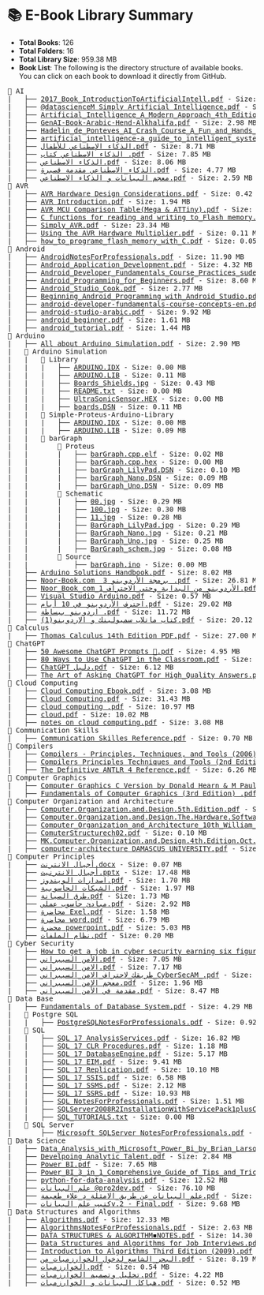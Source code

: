 

<!-- FILE_STRUCTURE_START -->


# 📚 E-Book Library Summary

- **Total Books**: 126
- **Total Folders**: 16
- **Total Library Size**: 959.38 MB
- **Book List**: The following is the directory structure of available books. You can click on each book to download it directly from GitHub.
    

<pre>📂 AI
|   ├── <a href='https%3A//github.com/yourusername/yourrepo/raw/main/2017_Book_IntroductionToArtificialIntell.pdf'>2017_Book_IntroductionToArtificialIntell.pdf</a> - Size: 7.55 MB
|   ├── <a href='https%3A//github.com/yourusername/yourrepo/raw/main/%40datascienceM%20Simply%20Artificial%20Intelligence.pdf'>@datascienceM Simply Artificial Intelligence.pdf</a> - Size: 11.86 MB
|   ├── <a href='https%3A//github.com/yourusername/yourrepo/raw/main/Artificial_Intelligence_A_Modern_Approach_4th_Edition_Peter_Norvig.pdf'>Artificial_Intelligence_A_Modern_Approach_4th_Edition_Peter_Norvig.pdf</a> - Size: 21.14 MB
|   ├── <a href='https%3A//github.com/yourusername/yourrepo/raw/main/GenAI-Book-Arabic-Hend-Alkhalifa.pdf'>GenAI-Book-Arabic-Hend-Alkhalifa.pdf</a> - Size: 2.98 MB
|   ├── <a href='https%3A//github.com/yourusername/yourrepo/raw/main/Hadelin_de_Ponteves_AI_Crash_Course_A_Fun_and_Hands_On_Introduction.pdf'>Hadelin_de_Ponteves_AI_Crash_Course_A_Fun_and_Hands_On_Introduction.pdf</a> - Size: 9.44 MB
|   ├── <a href='https%3A//github.com/yourusername/yourrepo/raw/main/artificial_intelligence-a_guide_to_intelligent_systems-1.pdf'>artificial_intelligence-a_guide_to_intelligent_systems-1.pdf</a> - Size: 10.73 MB
|   ├── <a href='https%3A//github.com/yourusername/yourrepo/raw/main/%D8%A7%D9%84%D8%B0%D9%83%D8%A7%D8%A1%20%D8%A7%D9%84%D8%A5%D8%B5%D8%B7%D9%86%D8%A7%D8%B9%D9%8A%20%D9%84%D9%84%D8%A3%D8%B7%D9%81%D8%A7%D9%84.pdf'>الذكاء الإصطناعي للأطفال.pdf</a> - Size: 8.71 MB
|   ├── <a href='https%3A//github.com/yourusername/yourrepo/raw/main/%D8%A7%D9%84%D8%B0%D9%83%D8%A7%D8%A1%20%D8%A7%D9%84%D8%A7%D8%B5%D8%B7%D9%86%D8%A7%D8%B9%D9%8A%20%D9%83%D8%AA%D8%A7%D8%A8%20.pdf'>الذكاء الاصطناعي كتاب .pdf</a> - Size: 7.85 MB
|   ├── <a href='https%3A//github.com/yourusername/yourrepo/raw/main/%D8%A7%D9%84%D8%B0%D9%83%D8%A7%D8%A1%20%D8%A7%D9%84%D8%A7%D8%B5%D8%B7%D9%86%D8%A7%D8%B9%D9%8A.pdf'>الذكاء الاصطناعي.pdf</a> - Size: 8.06 MB
|   ├── <a href='https%3A//github.com/yourusername/yourrepo/raw/main/%D8%A7%D9%84%D8%B0%D9%83%D8%A7%D8%A1_%D8%A7%D9%84%D8%A7%D8%B5%D8%B7%D9%86%D8%A7%D8%B9%D9%8A%20%D9%85%D9%82%D8%AF%D9%85%D8%A9%20%D9%82%D8%B5%D9%8A%D8%B1%D8%A9.pdf'>الذكاء_الاصطناعي مقدمة قصيرة.pdf</a> - Size: 4.77 MB
|   ├── <a href='https%3A//github.com/yourusername/yourrepo/raw/main/%D9%85%D8%B9%D8%AC%D9%85%20%D8%A7%D9%84%D8%A8%D9%8A%D8%A7%D9%86%D8%A7%D8%AA%20%D9%88%20%D8%A7%D9%84%D8%B0%D9%83%D8%A7%D8%A1%20%D8%A7%D9%84%D8%A7%D8%B5%D8%B7%D9%86%D8%A7%D8%B9%D9%8A.pdf'>معجم البيانات و الذكاء الاصطناعي.pdf</a> - Size: 2.59 MB
📂 AVR
|   ├── <a href='https%3A//github.com/yourusername/yourrepo/raw/main/AVR%20Hardware%20Design%20Considerations.pdf'>AVR Hardware Design Considerations.pdf</a> - Size: 0.42 MB
|   ├── <a href='https%3A//github.com/yourusername/yourrepo/raw/main/AVR%20Introduction.pdf'>AVR Introduction.pdf</a> - Size: 1.94 MB
|   ├── <a href='https%3A//github.com/yourusername/yourrepo/raw/main/AVR%20MCU%20Comparison%20Table%28Mega%20%26%20ATTiny%29.pdf'>AVR MCU Comparison Table(Mega & ATTiny).pdf</a> - Size: 0.06 MB
|   ├── <a href='https%3A//github.com/yourusername/yourrepo/raw/main/C%20functions%20for%20reading%20and%20writing%20to_Flash%20memory.pdf'>C functions for reading and writing to_Flash memory.pdf</a> - Size: 0.05 MB
|   ├── <a href='https%3A//github.com/yourusername/yourrepo/raw/main/Simply_AVR.pdf'>Simply_AVR.pdf</a> - Size: 23.34 MB
|   ├── <a href='https%3A//github.com/yourusername/yourrepo/raw/main/Using%20the%20AVR%20Hardware%20Multiplier.pdf'>Using the AVR Hardware Multiplier.pdf</a> - Size: 0.11 MB
|   ├── <a href='https%3A//github.com/yourusername/yourrepo/raw/main/how_to_programe_flash_memory_with_C.pdf'>how_to_programe_flash_memory_with_C.pdf</a> - Size: 0.05 MB
📂 Android
|   ├── <a href='https%3A//github.com/yourusername/yourrepo/raw/main/AndroidNotesForProfessionals.pdf'>AndroidNotesForProfessionals.pdf</a> - Size: 11.90 MB
|   ├── <a href='https%3A//github.com/yourusername/yourrepo/raw/main/Android_Application_Development.pdf'>Android_Application_Development.pdf</a> - Size: 4.32 MB
|   ├── <a href='https%3A//github.com/yourusername/yourrepo/raw/main/Android_Developer_Fundamentals_Course_Practices_sudevelopers_pdf.pdf'>Android_Developer_Fundamentals_Course_Practices_sudevelopers_pdf.pdf</a> - Size: 21.90 MB
|   ├── <a href='https%3A//github.com/yourusername/yourrepo/raw/main/Android_Programming_for_Beginners.pdf'>Android_Programming_for_Beginners.pdf</a> - Size: 8.60 MB
|   ├── <a href='https%3A//github.com/yourusername/yourrepo/raw/main/Android_Studio_Cook.pdf'>Android_Studio_Cook.pdf</a> - Size: 2.77 MB
|   ├── <a href='https%3A//github.com/yourusername/yourrepo/raw/main/Beginning_Android_Programming_with_Android_Studio.pdf'>Beginning_Android_Programming_with_Android_Studio.pdf</a> - Size: 10.71 MB
|   ├── <a href='https%3A//github.com/yourusername/yourrepo/raw/main/android-developer-fundamentals-course-concepts-en.pdf'>android-developer-fundamentals-course-concepts-en.pdf</a> - Size: 15.84 MB
|   ├── <a href='https%3A//github.com/yourusername/yourrepo/raw/main/android-studio-arabic.pdf'>android-studio-arabic.pdf</a> - Size: 9.92 MB
|   ├── <a href='https%3A//github.com/yourusername/yourrepo/raw/main/android_beginner.pdf'>android_beginner.pdf</a> - Size: 1.61 MB
|   ├── <a href='https%3A//github.com/yourusername/yourrepo/raw/main/android_tutorial.pdf'>android_tutorial.pdf</a> - Size: 1.44 MB
📂 Arduino
|   ├── <a href='https%3A//github.com/yourusername/yourrepo/raw/main/All%20about%20Arduino%20Simulation.pdf'>All about Arduino Simulation.pdf</a> - Size: 2.90 MB
|   📂 Arduino Simulation
|   |   📂 Library
|   |   |   ├── <a href='https%3A//github.com/yourusername/yourrepo/raw/main/ARDUINO.IDX'>ARDUINO.IDX</a> - Size: 0.00 MB
|   |   |   ├── <a href='https%3A//github.com/yourusername/yourrepo/raw/main/ARDUINO.LIB'>ARDUINO.LIB</a> - Size: 0.11 MB
|   |   |   ├── <a href='https%3A//github.com/yourusername/yourrepo/raw/main/Boards_Shields.jpg'>Boards_Shields.jpg</a> - Size: 0.43 MB
|   |   |   ├── <a href='https%3A//github.com/yourusername/yourrepo/raw/main/README.txt'>README.txt</a> - Size: 0.00 MB
|   |   |   ├── <a href='https%3A//github.com/yourusername/yourrepo/raw/main/UltraSonicSensor.HEX'>UltraSonicSensor.HEX</a> - Size: 0.00 MB
|   |   |   ├── <a href='https%3A//github.com/yourusername/yourrepo/raw/main/boards.DSN'>boards.DSN</a> - Size: 0.11 MB
|   |   📂 Simple-Proteus-Arduino-Library
|   |   |   ├── <a href='https%3A//github.com/yourusername/yourrepo/raw/main/ARDUINO.IDX'>ARDUINO.IDX</a> - Size: 0.00 MB
|   |   |   ├── <a href='https%3A//github.com/yourusername/yourrepo/raw/main/ARDUINO.LIB'>ARDUINO.LIB</a> - Size: 0.09 MB
|   |   📂 barGraph
|   |       📂 Proteus
|   |       |   ├── <a href='https%3A//github.com/yourusername/yourrepo/raw/main/barGraph.cpp.elf'>barGraph.cpp.elf</a> - Size: 0.02 MB
|   |       |   ├── <a href='https%3A//github.com/yourusername/yourrepo/raw/main/barGraph.cpp.hex'>barGraph.cpp.hex</a> - Size: 0.00 MB
|   |       |   ├── <a href='https%3A//github.com/yourusername/yourrepo/raw/main/barGraph_LilyPad.DSN'>barGraph_LilyPad.DSN</a> - Size: 0.10 MB
|   |       |   ├── <a href='https%3A//github.com/yourusername/yourrepo/raw/main/barGraph_Nano.DSN'>barGraph_Nano.DSN</a> - Size: 0.09 MB
|   |       |   ├── <a href='https%3A//github.com/yourusername/yourrepo/raw/main/barGraph_Uno.DSN'>barGraph_Uno.DSN</a> - Size: 0.09 MB
|   |       📂 Schematic
|   |       |   ├── <a href='https%3A//github.com/yourusername/yourrepo/raw/main/00.jpg'>00.jpg</a> - Size: 0.29 MB
|   |       |   ├── <a href='https%3A//github.com/yourusername/yourrepo/raw/main/100.jpg'>100.jpg</a> - Size: 0.30 MB
|   |       |   ├── <a href='https%3A//github.com/yourusername/yourrepo/raw/main/11.jpg'>11.jpg</a> - Size: 0.28 MB
|   |       |   ├── <a href='https%3A//github.com/yourusername/yourrepo/raw/main/BarGraph_LilyPad.jpg'>BarGraph_LilyPad.jpg</a> - Size: 0.29 MB
|   |       |   ├── <a href='https%3A//github.com/yourusername/yourrepo/raw/main/BarGraph_Nano.jpg'>BarGraph_Nano.jpg</a> - Size: 0.21 MB
|   |       |   ├── <a href='https%3A//github.com/yourusername/yourrepo/raw/main/BarGraph_Uno.jpg'>BarGraph_Uno.jpg</a> - Size: 0.25 MB
|   |       |   ├── <a href='https%3A//github.com/yourusername/yourrepo/raw/main/BarGraph_schem.jpg'>BarGraph_schem.jpg</a> - Size: 0.08 MB
|   |       📂 Source
|   |           ├── <a href='https%3A//github.com/yourusername/yourrepo/raw/main/barGraph.ino'>barGraph.ino</a> - Size: 0.00 MB
|   ├── <a href='https%3A//github.com/yourusername/yourrepo/raw/main/Arduino%20Solutions%20Handbook.pdf'>Arduino Solutions Handbook.pdf</a> - Size: 8.02 MB
|   ├── <a href='https%3A//github.com/yourusername/yourrepo/raw/main/Noor-Book.com%20%20%D8%A8%D8%B1%D9%85%D8%AC%D8%A9%20%D8%A7%D9%84%D8%A3%D8%B1%D8%AF%D9%88%D9%8A%D9%86%D9%88%203%20.pdf'>Noor-Book.com  برمجة الأردوينو 3 .pdf</a> - Size: 26.81 MB
|   ├── <a href='https%3A//github.com/yourusername/yourrepo/raw/main/Noor_Book_com_%D8%A7%D9%84%D8%A3%D8%B1%D8%AF%D9%88%D9%8A%D9%86%D9%88_%D9%85%D9%86_%D8%A7%D9%84%D8%A8%D8%AF%D8%A7%D9%8A%D8%A9_%D9%88%D8%AD%D8%AA%D9%89_%D8%A7%D9%84%D8%A7%D8%AD%D8%AA%D8%B1%D8%A7%D9%81_1.pdf'>Noor_Book_com_الأردوينو_من_البداية_وحتى_الاحتراف_1.pdf</a> - Size: 11.36 MB
|   ├── <a href='https%3A//github.com/yourusername/yourrepo/raw/main/Visual%20Studio%20Arduino.pdf'>Visual Studio Arduino.pdf</a> - Size: 0.57 MB
|   ├── <a href='https%3A//github.com/yourusername/yourrepo/raw/main/%D8%A7%D8%AD%D8%AA%D8%B1%D9%81%20%D8%A7%D9%84%D8%A3%D8%B1%D8%AF%D9%88%D9%8A%D9%86%D9%88%20%D9%81%D9%8A%2010%20%D8%A3%D9%8A%D8%A7%D9%85.pdf'>احترف الأردوينو في 10 أيام.pdf</a> - Size: 29.02 MB
|   ├── <a href='https%3A//github.com/yourusername/yourrepo/raw/main/%D8%A7%D8%B1%D8%AF%D9%88%D9%8A%D9%86%D9%88%20%D8%A8%D8%A8%D8%B3%D8%A7%D8%B7%D8%A9%20.pdf'>اردوينو ببساطة .pdf</a> - Size: 11.72 MB
|   ├── <a href='https%3A//github.com/yourusername/yourrepo/raw/main/%D9%83%D8%AA%D8%A7%D8%A8%20%D9%85%D8%A7%D8%AA%D9%84%D8%A7%D8%A8%20%D8%B3%D9%85%D9%8A%D9%88%D9%84%D9%8A%D9%86%D9%83%20%D9%88%20%D8%A7%D9%84%D8%A7%D8%B1%D8%AF%D9%88%D9%8A%D9%86%D9%88%281%29.pdf'>كتاب ماتلاب سميولينك و الاردوينو(1).pdf</a> - Size: 20.12 MB
📂 Calculus
|   ├── <a href='https%3A//github.com/yourusername/yourrepo/raw/main/Thomas%20Calculus%2014th%20Edition%20PDF.pdf'>Thomas Calculus 14th Edition PDF.pdf</a> - Size: 27.00 MB
📂 ChatGPT
|   ├── <a href='https%3A//github.com/yourusername/yourrepo/raw/main/50%20Awesome%20ChatGPT%20Prompts%20%F0%9F%A4%AF.pdf'>50 Awesome ChatGPT Prompts 🤯.pdf</a> - Size: 4.95 MB
|   ├── <a href='https%3A//github.com/yourusername/yourrepo/raw/main/80%20Ways%20to%20Use%20ChatGPT%20in%20the%20Classroom.pdf'>80 Ways to Use ChatGPT in the Classroom.pdf</a> - Size: 1.58 MB
|   ├── <a href='https%3A//github.com/yourusername/yourrepo/raw/main/ChatGPT%20%D8%AF%D9%84%D9%8A%D9%84.pdf'>ChatGPT دليل.pdf</a> - Size: 6.12 MB
|   ├── <a href='https%3A//github.com/yourusername/yourrepo/raw/main/The%20Art%20of%20Asking%20ChatGPT%20for%20High_Quality%20Answers.pdf'>The Art of Asking ChatGPT for High_Quality Answers.pdf</a> - Size: 0.53 MB
📂 Cloud Computing
|   ├── <a href='https%3A//github.com/yourusername/yourrepo/raw/main/Cloud%20Computing%20Ebook.pdf'>Cloud Computing Ebook.pdf</a> - Size: 3.08 MB
|   ├── <a href='https%3A//github.com/yourusername/yourrepo/raw/main/Cloud%20Computing.pdf'>Cloud Computing.pdf</a> - Size: 31.43 MB
|   ├── <a href='https%3A//github.com/yourusername/yourrepo/raw/main/cloud%20computing%20.pdf'>cloud computing .pdf</a> - Size: 10.97 MB
|   ├── <a href='https%3A//github.com/yourusername/yourrepo/raw/main/cloud.pdf'>cloud.pdf</a> - Size: 10.02 MB
|   ├── <a href='https%3A//github.com/yourusername/yourrepo/raw/main/notes%20on%20cloud%20computing.pdf'>notes on cloud computing.pdf</a> - Size: 3.08 MB
📂 Communication Skills
|   ├── <a href='https%3A//github.com/yourusername/yourrepo/raw/main/Communication%20Skilles%20Reference.pdf'>Communication Skilles Reference.pdf</a> - Size: 0.70 MB
📂 Compilers
|   ├── <a href='https%3A//github.com/yourusername/yourrepo/raw/main/Compilers%20-%20Principles%2C%20Techniques%2C%20and%20Tools%20%282006%29.pdf'>Compilers - Principles, Techniques, and Tools (2006).pdf</a> - Size: 5.78 MB
|   ├── <a href='https%3A//github.com/yourusername/yourrepo/raw/main/Compilers%20Principles%20Techniques%20and%20Tools%20%282nd%20Edition%29%20.pdf'>Compilers Principles Techniques and Tools (2nd Edition) .pdf</a> - Size: 12.26 MB
|   ├── <a href='https%3A//github.com/yourusername/yourrepo/raw/main/The%20Definitive%20ANTLR%204%20Reference.pdf'>The Definitive ANTLR 4 Reference.pdf</a> - Size: 6.26 MB
📂 Computer Graphics
|   ├── <a href='https%3A//github.com/yourusername/yourrepo/raw/main/Computer%20Graphics%20C%20Version%20by%20Donald%20Hearn%20%26%20M%20Pauline%20Baker%20II%20Edition.pdf'>Computer Graphics C Version by Donald Hearn & M Pauline Baker II Edition.pdf</a> - Size: 20.16 MB
|   ├── <a href='https%3A//github.com/yourusername/yourrepo/raw/main/Fundamentals%20of%20Computer%20Graphics%20%283rd%20Edition%29%20.pdf'>Fundamentals of Computer Graphics (3rd Edition) .pdf</a> - Size: 22.59 MB
📂 Computer Organization and Architecture
|   ├── <a href='https%3A//github.com/yourusername/yourrepo/raw/main/Computer.Organization.and.Design.5th.Edition.pdf'>Computer.Organization.and.Design.5th.Edition.pdf</a> - Size: 33.91 MB
|   ├── <a href='https%3A//github.com/yourusername/yourrepo/raw/main/Computer.Organization.and.Design.The.Hardware.Software.Interface.3rd.Ed.2004.pdf'>Computer.Organization.and.Design.The.Hardware.Software.Interface.3rd.Ed.2004.pdf</a> - Size: 50.05 MB
|   ├── <a href='https%3A//github.com/yourusername/yourrepo/raw/main/Computer_Organization_and_Architecture_10th_William_Stallings1_1.pdf'>Computer_Organization_and_Architecture_10th_William_Stallings1_1.pdf</a> - Size: 17.13 MB
|   ├── <a href='https%3A//github.com/yourusername/yourrepo/raw/main/ComuterStructurech02.pdf'>ComuterStructurech02.pdf</a> - Size: 0.10 MB
|   ├── <a href='https%3A//github.com/yourusername/yourrepo/raw/main/MK.Computer.Organization.and.Design.4th.Edition.Oct.2011-1.pdf'>MK.Computer.Organization.and.Design.4th.Edition.Oct.2011-1.pdf</a> - Size: 16.91 MB
|   ├── <a href='https%3A//github.com/yourusername/yourrepo/raw/main/computer-architecture%20DAMASCUS%20UNIVERSITY.pdf'>computer-architecture DAMASCUS UNIVERSITY.pdf</a> - Size: 3.04 MB
📂 Computer Principles
|   ├── <a href='https%3A//github.com/yourusername/yourrepo/raw/main/%D8%A3%D8%AC%D9%8A%D8%A7%D9%84%20%D8%A7%D9%84%D8%A7%D9%86%D8%AA%D8%B1%D9%86%D8%AA.docx'>أجيال الانترنت.docx</a> - Size: 0.07 MB
|   ├── <a href='https%3A//github.com/yourusername/yourrepo/raw/main/%D8%A3%D8%AC%D9%8A%D8%A7%D9%84%20%D8%A7%D9%84%D8%A7%D9%86%D8%AA%D8%B1%D9%86%D9%8A%D8%AA.pptx'>أجيال الانترنيت.pptx</a> - Size: 17.48 MB
|   ├── <a href='https%3A//github.com/yourusername/yourrepo/raw/main/%D8%A7%D8%B5%D8%AF%D8%A7%D8%B1%D8%A7%D8%AA%20%D8%A7%D9%84%D9%88%D9%8A%D9%86%D8%AF%D9%88%D8%B2.pdf'>اصدارات الويندوز.pdf</a> - Size: 1.70 MB
|   ├── <a href='https%3A//github.com/yourusername/yourrepo/raw/main/%D8%A7%D9%84%D8%B4%D8%A8%D9%83%D8%A7%D8%AA%20%D8%A7%D9%84%D8%AD%D8%A7%D8%B3%D9%88%D8%A8%D9%8A%D8%A9.pdf'>الشبكات الحاسوبية.pdf</a> - Size: 1.97 MB
|   ├── <a href='https%3A//github.com/yourusername/yourrepo/raw/main/%D8%B7%D8%B1%D9%82%20%D8%A7%D9%84%D8%B5%D9%8A%D8%A7%D9%86%D8%A9.pdf'>طرق الصيانة.pdf</a> - Size: 1.73 MB
|   ├── <a href='https%3A//github.com/yourusername/yourrepo/raw/main/%D9%85%D8%A8%D8%A7%D8%AF%D8%A6%20%D8%AD%D8%A7%D8%B3%D9%88%D8%A8%20%D8%B9%D9%85%D9%84%D9%8A.pdf'>مبادئ حاسوب عملي.pdf</a> - Size: 2.92 MB
|   ├── <a href='https%3A//github.com/yourusername/yourrepo/raw/main/%D9%85%D8%AD%D8%A7%D8%B6%D8%B1%D8%A9%20Exel.pdf'>محاضرة Exel.pdf</a> - Size: 1.58 MB
|   ├── <a href='https%3A//github.com/yourusername/yourrepo/raw/main/%D9%85%D8%AD%D8%A7%D8%B6%D8%B1%D8%A9%20word.pdf'>محاضرة word.pdf</a> - Size: 6.79 MB
|   ├── <a href='https%3A//github.com/yourusername/yourrepo/raw/main/%D9%85%D8%AD%D8%B6%D8%B1%D8%A9%20powerpoint.pdf'>محضرة powerpoint.pdf</a> - Size: 5.03 MB
|   ├── <a href='https%3A//github.com/yourusername/yourrepo/raw/main/%D9%86%D8%B8%D8%A7%D9%85%20%D8%A7%D9%84%D9%85%D9%84%D9%81%D8%A7%D8%AA.pdf'>نظام الملفات.pdf</a> - Size: 0.20 MB
📂 Cyber Security
|   ├── <a href='https%3A//github.com/yourusername/yourrepo/raw/main/How%20to%20get%20a%20job%20in%20cyber%20security%20earning%20six%20figures.pdf'>How to get a job in cyber security earning six figures.pdf</a> - Size: 0.98 MB
|   ├── <a href='https%3A//github.com/yourusername/yourrepo/raw/main/%D8%A7%D9%84%D8%A3%D9%85%D9%86%20%D8%A7%D9%84%D8%B3%D9%8A%D8%A8%D8%B1%D8%A7%D9%86%D9%8A.pdf'>الأمن السيبراني.pdf</a> - Size: 7.05 MB
|   ├── <a href='https%3A//github.com/yourusername/yourrepo/raw/main/%D8%A7%D9%84%D8%A7%D9%85%D9%86%20%D8%A7%D9%84%D8%B3%D9%8A%D8%A8%D8%B1%D8%A7%D9%86%D9%8A.pdf'>الامن السيبراني.pdf</a> - Size: 7.17 MB
|   ├── <a href='https%3A//github.com/yourusername/yourrepo/raw/main/%D8%B7%D8%B1%D9%8A%D9%82%D9%83_%D9%84%D8%A7%D8%AD%D8%AA%D8%B1%D8%A7%D9%81_%D8%A7%D9%84%D8%A7%D9%85%D9%86_%D8%A7%D9%84%D8%B3%D9%8A%D8%A8%D8%B1%D8%A7%D9%86%D9%8A_CyberSecAM_.pdf'>طريقك_لاحتراف_الامن_السيبراني_CyberSecAM_.pdf</a> - Size: 0.35 MB
|   ├── <a href='https%3A//github.com/yourusername/yourrepo/raw/main/%D9%85%D8%B9%D8%AC%D9%85%20%D8%A7%D9%84%D8%A7%D9%85%D9%86%20%D8%A7%D9%84%D8%B3%D9%8A%D8%A8%D8%B1%D8%A7%D9%86%D9%8A.pdf'>معجم الامن السيبراني.pdf</a> - Size: 1.96 MB
|   ├── <a href='https%3A//github.com/yourusername/yourrepo/raw/main/%D9%85%D9%82%D8%AF%D9%85%D8%A9%20%D9%81%D9%8A%20%D8%A7%D9%84%D8%A3%D9%85%D9%86%20%D8%A7%D9%84%D8%B3%D9%8A%D8%A8%D8%B1%D8%A7%D9%86%D9%8A.pdf'>مقدمة في الأمن السيبراني.pdf</a> - Size: 8.47 MB
📂 Data Base
|   ├── <a href='https%3A//github.com/yourusername/yourrepo/raw/main/Fundamentals%20of%20Database%20System.pdf'>Fundamentals of Database System.pdf</a> - Size: 4.29 MB
|   📂 Postgre SQL
|   |   ├── <a href='https%3A//github.com/yourusername/yourrepo/raw/main/PostgreSQLNotesForProfessionals.pdf'>PostgreSQLNotesForProfessionals.pdf</a> - Size: 0.92 MB
|   📂 SQL
|   |   ├── <a href='https%3A//github.com/yourusername/yourrepo/raw/main/SQL%2017%20AnalysisServices.pdf'>SQL 17 AnalysisServices.pdf</a> - Size: 16.82 MB
|   |   ├── <a href='https%3A//github.com/yourusername/yourrepo/raw/main/SQL%2017%20CLR%20Procedures.pdf'>SQL 17 CLR Procedures.pdf</a> - Size: 1.18 MB
|   |   ├── <a href='https%3A//github.com/yourusername/yourrepo/raw/main/SQL%2017%20DatabaseEngine.pdf'>SQL 17 DatabaseEngine.pdf</a> - Size: 5.17 MB
|   |   ├── <a href='https%3A//github.com/yourusername/yourrepo/raw/main/SQL%2017%20EIM.pdf'>SQL 17 EIM.pdf</a> - Size: 9.41 MB
|   |   ├── <a href='https%3A//github.com/yourusername/yourrepo/raw/main/SQL%2017%20Replication.pdf'>SQL 17 Replication.pdf</a> - Size: 10.10 MB
|   |   ├── <a href='https%3A//github.com/yourusername/yourrepo/raw/main/SQL%2017%20SSIS.pdf'>SQL 17 SSIS.pdf</a> - Size: 6.58 MB
|   |   ├── <a href='https%3A//github.com/yourusername/yourrepo/raw/main/SQL%2017%20SSMS.pdf'>SQL 17 SSMS.pdf</a> - Size: 2.12 MB
|   |   ├── <a href='https%3A//github.com/yourusername/yourrepo/raw/main/SQL%2017%20SSRS.pdf'>SQL 17 SSRS.pdf</a> - Size: 10.93 MB
|   |   ├── <a href='https%3A//github.com/yourusername/yourrepo/raw/main/SQL%20NotesForProfessionals.pdf'>SQL NotesForProfessionals.pdf</a> - Size: 1.51 MB
|   |   ├── <a href='https%3A//github.com/yourusername/yourrepo/raw/main/SQLServer2008R2InstallationWithServicePack1plusConnectionConfigurationOnVM.doc'>SQLServer2008R2InstallationWithServicePack1plusConnectionConfigurationOnVM.doc</a> - Size: 3.87 MB
|   |   ├── <a href='https%3A//github.com/yourusername/yourrepo/raw/main/SQL_TUTORIALS.txt'>SQL_TUTORIALS.txt</a> - Size: 0.00 MB
|   📂 SQL Server
|       ├── <a href='https%3A//github.com/yourusername/yourrepo/raw/main/Microsoft%20SQLServer%20NotesForProfessionals.pdf'>Microsoft SQLServer NotesForProfessionals.pdf</a> - Size: 2.64 MB
📂 Data Science
|   ├── <a href='https%3A//github.com/yourusername/yourrepo/raw/main/Data_Analysis_with_Microsoft_Power_Bi_by_Brian_Larson_z_lib_org.pdf'>Data_Analysis_with_Microsoft_Power_Bi_by_Brian_Larson_z_lib_org.pdf</a> - Size: 27.94 MB
|   ├── <a href='https%3A//github.com/yourusername/yourrepo/raw/main/Develpoing%20Analytic%20Talent.pdf'>Develpoing Analytic Talent.pdf</a> - Size: 2.84 MB
|   ├── <a href='https%3A//github.com/yourusername/yourrepo/raw/main/Power%20BI.pdf'>Power BI.pdf</a> - Size: 7.65 MB
|   ├── <a href='https%3A//github.com/yourusername/yourrepo/raw/main/Power_BI_3_in_1_Comprehensive_Guide_of_Tips_and_Tricks_to_Learn.pdf'>Power_BI_3_in_1_Comprehensive_Guide_of_Tips_and_Tricks_to_Learn.pdf</a> - Size: 9.15 MB
|   ├── <a href='https%3A//github.com/yourusername/yourrepo/raw/main/python-for-data-analysis.pdf'>python-for-data-analysis.pdf</a> - Size: 12.52 MB
|   ├── <a href='https%3A//github.com/yourusername/yourrepo/raw/main/%D8%B9%D9%84%D9%85_%D8%A7%D9%84%D8%A8%D9%8A%D8%A7%D9%86%D8%A7%D8%AA%20%40pro2dev.pdf'>علم_البيانات @pro2dev.pdf</a> - Size: 76.10 MB
|   ├── <a href='https%3A//github.com/yourusername/yourrepo/raw/main/%D8%B9%D9%84%D9%85_%D8%A7%D9%84%D8%A8%D9%8A%D8%A7%D9%86%D8%A7%D8%AA_%D8%B9%D9%86_%D8%B7%D8%B1%D9%8A%D9%82_%D8%A7%D9%84%D8%A7%D9%85%D8%AB%D9%84%D8%A9_%D8%AF_%D8%B9%D9%84%D8%A7%D8%A1_%D8%B7%D8%B9%D9%8A%D9%85%D8%A9.pdf'>علم_البيانات_عن_طريق_الامثلة_د_علاء_طعيمة.pdf</a> - Size: 12.01 MB
|   ├── <a href='https%3A//github.com/yourusername/yourrepo/raw/main/%D9%83%D8%AA%D9%8A%D8%A8%20%D8%B9%D9%84%D9%85%20%D8%A7%D9%84%D8%A8%D9%8A%D8%A7%D9%86%D8%A7%D8%AAv.2%20-%20Final.pdf'>كتيب علم البياناتv.2 - Final.pdf</a> - Size: 9.68 MB
📂 Data Structures and Algorithms
|   ├── <a href='https%3A//github.com/yourusername/yourrepo/raw/main/Algorithms.pdf'>Algorithms.pdf</a> - Size: 12.33 MB
|   ├── <a href='https%3A//github.com/yourusername/yourrepo/raw/main/AlgorithmsNotesForProfessionals.pdf'>AlgorithmsNotesForProfessionals.pdf</a> - Size: 2.63 MB
|   ├── <a href='https%3A//github.com/yourusername/yourrepo/raw/main/DATA%20STRUCTURES%20%26%20ALGORITHM%E2%97%BENOTES.pdf'>DATA STRUCTURES & ALGORITHM◾NOTES.pdf</a> - Size: 14.30 MB
|   ├── <a href='https%3A//github.com/yourusername/yourrepo/raw/main/Data%20Structures%20and%20Algorithms%20for%20Job%20Interviews.pdf'>Data Structures and Algorithms for Job Interviews.pdf</a> - Size: 0.86 MB
|   ├── <a href='https%3A//github.com/yourusername/yourrepo/raw/main/Introduction%20to%20Algorithms%20Third%20Edition%20%282009%29.pdf'>Introduction to Algorithms Third Edition (2009).pdf</a> - Size: 5.37 MB
|   ├── <a href='https%3A//github.com/yourusername/yourrepo/raw/main/%D8%A7%D9%84%D8%A8%D8%AD%D8%B1_%D8%A7%D9%84%D8%B4%D8%A7%D8%B3%D8%B9_%D9%84%D8%AF%D8%AE%D9%88%D9%84_%D8%A7%D9%84%D8%AE%D9%88%D8%A7%D8%B1%D8%B2%D9%85%D9%8A%D8%A7%D8%AA_%D9%85%D9%86.pdf'>البحر_الشاسع_لدخول_الخوارزميات_من.pdf</a> - Size: 8.19 MB
|   ├── <a href='https%3A//github.com/yourusername/yourrepo/raw/main/%D8%A7%D9%84%D8%AE%D9%88%D8%A7%D8%B1%D8%B2%D9%85%D9%8A%D8%A7%D8%AA.pdf'>الخوارزميات.pdf</a> - Size: 0.54 MB
|   ├── <a href='https%3A//github.com/yourusername/yourrepo/raw/main/%D8%AA%D8%AD%D9%84%D9%8A%D9%84%20%D9%88%D8%AA%D8%B5%D9%85%D9%8A%D9%85%20%D8%A7%D9%84%D8%AE%D9%88%D8%A7%D8%B1%D8%B2%D9%85%D9%8A%D8%A7%D8%AA.pdf'>تحليل وتصميم الخوارزميات.pdf</a> - Size: 4.22 MB
|   ├── <a href='https%3A//github.com/yourusername/yourrepo/raw/main/%D9%87%D9%8A%D8%A7%D9%83%D9%84%20%D8%A7%D9%84%D8%A8%D9%8A%D8%A7%D9%86%D8%A7%D8%AA%20%D9%88%20%D8%A7%D9%84%D8%AE%D9%88%D8%A7%D8%B1%D8%B2%D9%85%D9%8A%D8%A7%D8%AA.pdf'>هياكل البيانات و الخوارزميات.pdf</a> - Size: 0.52 MB
</pre>

<!-- FILE_STRUCTURE_END -->